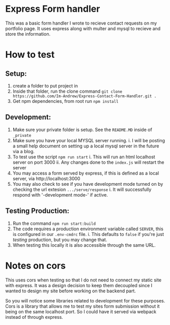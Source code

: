 # Express Form handler

This was a basic form handler I wrote to recieve contact requests on my portfolio page. It uses
express along with multer and mysql to recieve and store the information.

# How to test

## Setup:
1. create a folder to put project in
2. Inside that folder, run the clone command `git clone https://github.com/Im-Andrew/Express-Contact-Form-Handler.git .`
3. Get npm dependencies, from root run `npm install`

## Development:

1. Make sure your private folder is setup. See the `README.MD` inside of `_private`
2. Make sure you have your local MYSQL server running.
    i. I will be posting a small help document on setting up a local mysql server in the future via a blog.
3. To test use the script `npm run start` 
    i. This will run an html localhost server on port 3000
    ii. Any changes done to the `index.js` will restart the server
4. You may access a form served by express, if this is defined as a local server, via http://localhost:3000
5. You may also check to see if you have development mode turned on by checking the url extesion `.../serve/response`
    i. It will successfully respond with '-development mode-' if active.

## Testing Production:
1. Run the command `npm run start:build`
2. The code requires a production environment variable called `SERVER`, this is configured in our `.env-cmdrc` file.
    i. This defaults to `false` if you're just _testing_ production, but you may change that.
3. When testing this locally it is also accessible through the same URL.

# Notes on cors
This uses cors when testing so that I do not need to connect my static 
site with express. It was a design decision to keep them decoupled since
I wanted to design my site before working on the backend part.

So you will notice some libraries related to development for these purposes. Cors
is a library that allows me to test my sites form submission without it being on the
same localhost port. So I could have it served via webpack instead of through express.